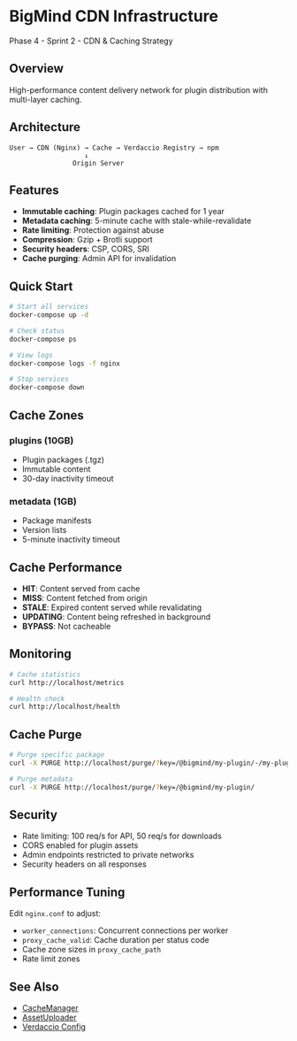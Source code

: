 # BigMind CDN Infrastructure

Phase 4 - Sprint 2 - CDN & Caching Strategy

## Overview

High-performance content delivery network for plugin distribution with multi-layer caching.

## Architecture

```
User → CDN (Nginx) → Cache → Verdaccio Registry → npm
                   ↓
                Origin Server
```

## Features

- **Immutable caching**: Plugin packages cached for 1 year
- **Metadata caching**: 5-minute cache with stale-while-revalidate
- **Rate limiting**: Protection against abuse
- **Compression**: Gzip + Brotli support
- **Security headers**: CSP, CORS, SRI
- **Cache purging**: Admin API for invalidation

## Quick Start

```bash
# Start all services
docker-compose up -d

# Check status
docker-compose ps

# View logs
docker-compose logs -f nginx

# Stop services
docker-compose down
```

## Cache Zones

### plugins (10GB)
- Plugin packages (.tgz)
- Immutable content
- 30-day inactivity timeout

### metadata (1GB)
- Package manifests
- Version lists
- 5-minute inactivity timeout

## Cache Performance

- **HIT**: Content served from cache
- **MISS**: Content fetched from origin
- **STALE**: Expired content served while revalidating
- **UPDATING**: Content being refreshed in background
- **BYPASS**: Not cacheable

## Monitoring

```bash
# Cache statistics
curl http://localhost/metrics

# Health check
curl http://localhost/health
```

## Cache Purge

```bash
# Purge specific package
curl -X PURGE http://localhost/purge/?key=/@bigmind/my-plugin/-/my-plugin-1.0.0.tgz

# Purge metadata
curl -X PURGE http://localhost/purge/?key=/@bigmind/my-plugin/
```

## Security

- Rate limiting: 100 req/s for API, 50 req/s for downloads
- CORS enabled for plugin assets
- Admin endpoints restricted to private networks
- Security headers on all responses

## Performance Tuning

Edit `nginx.conf` to adjust:
- `worker_connections`: Concurrent connections per worker
- `proxy_cache_valid`: Cache duration per status code
- Cache zone sizes in `proxy_cache_path`
- Rate limit zones

## See Also

- [CacheManager](../../apps/web/src/distribution/CacheManager.ts)
- [AssetUploader](../../apps/web/src/distribution/AssetUploader.ts)
- [Verdaccio Config](../verdaccio/README.md)
